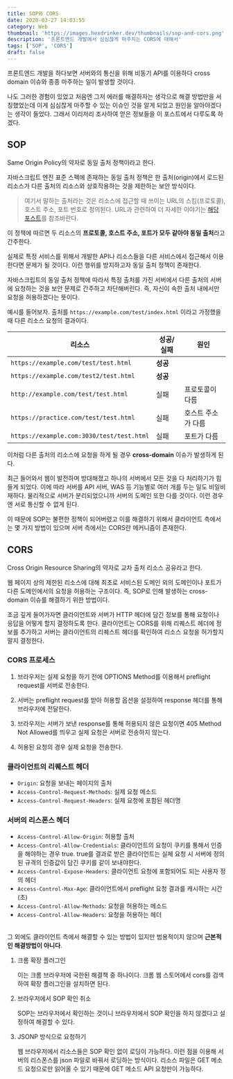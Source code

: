 ```yaml
---
title: SOP와 CORS
date: 2020-03-27 14:03:55
category: Web
thumbnail: 'https://images.hexdrinker.dev/thumbnails/sop-and-cors.png'
description: '프론트엔드 개발에서 심심찮게 마주치는 CORS에 대해서'
tags: ['SOP', 'CORS']
draft: false
---
```


프론트엔드 개발을 하다보면 서버와의 통신을 위해 비동기 API를 이용하다 cross domain 이슈와 종종 마주하는 일이 발생할 것이다.

나도 그러한 경험이 있었고 처음엔 그저 에러를 해결하자는 생각으로 해결 방법만을 서칭했었는데 이게 심심찮게 마주할 수 있는 이슈인 것을 알게 되었고 원인을 알아야겠다는 생각이 들었다. 그래서 이리저리 조사하여 얻은 정보들을 이 포스트에서 다루도록 하겠다.

## SOP

Same Origin Policy의 약자로 동일 출처 정책이라고 한다.

자바스크립트 엔진 표준 스펙에 존재하는 동일 출처 정책은 한 출처(origin)에서 로드된 리소스가 다른 출처의 리소스와 상호작용하는 것을 제한하는 보안 방식이다.

> 여기서 말하는 출처라는 것은 리소스에 접근할 때 쓰이는 URL의 스킴(프로토콜), 호스트 주소, 포트 번호로 정의된다. URL과 관련하여 더 자세한 이야기는 [해당 포스트](https://hexdrinker.dev/web/address-story/)를 참조바란다.

이 정책에 따르면 두 리소스의 **프로토콜, 호스트 주소, 포트가 모두 같아야 동일 출처**라고 간주한다.

실제로 특정 서비스를 위해서 개발한 API나 리소스들을 다른 서비스에서 접근해서 이용한다면 문제가 될 것이다. 이런 행위를 방지하고자 동일 출처 정책이 존재한다.

자바스크립트의 동일 출처 정책에 따라서 특정 출처를 가진 서버에서 다른 출처의 서버에 요청하는 것을 보안 문제로 간주하고 차단해버린다. 즉, 자신이 속한 출처 내에서만 요청을 허용하겠다는 뜻이다.

예시를 들어보자. 출처를 `https://example.com/test/index.html` 이라고 가정했을 때 다른 리소스 요청의 결과이다.

| 리소스                                    | 성공/실패 | 원인               |
| ----------------------------------------- | --------- | ------------------ |
| `https://example.com/test/test.html`      | **성공**  |                    |
| `https://example.com/test2/test.html`     | **성공**  |                    |
| `http://example.com/test/test.html`       | 실패      | 프로토콜이 다름    |
| `https://practice.com/test/test.html`     | 실패      | 호스트 주소가 다름 |
| `https://example.com:3030/test/test.html` | 실패      | 포트가 다름        |

이처럼 다른 출처의 리소스에 요청을 하게 될 경우 **cross-domain** 이슈가 발생하게 된다.

최근 들어와서 웹이 발전하며 방대해졌고 하나의 서버에서 모든 것을 다 처리하기가 힘들게 되었다. 이에 따라 서버를 API 서버, WAS 등 기능별로 여러 개를 두는 일도 비일비재하다. 물리적으로 서버가 분리되었으니까 서버의 도메인 또한 다를 것이다. 이런 경우엔 서로 통신할 수 없게 된다.

이 때문에 SOP는 불편한 정책이 되어버렸고 이를 해결하기 위해서 클라이언트 측에서는 몇 가지 방법이 있으며 서버 측에서는 CORS란 메커니즘이 존재한다.

## CORS

Cross Origin Resource Sharing의 약자로 교차 출처 리소스 공유라고 한다.

웹 페이지 상의 제한된 리소스에 대해 최초로 서비스된 도메인 외의 도메인이나 포트가 다른 도메인에서의 요청을 허용하는 구조이다. 즉, SOP로 인해 발생하는 cross-domain 이슈를 해결하기 위한 방법이다.

조금 깊게 들어가자면 클라이언트와 서버가 HTTP 헤더에 담긴 정보를 통해 요청이나 응답을 어떻게 할지 결정하도록 한다. 클라이언트는 CORS를 위해 리퀘스트 헤더에 정보를 추가하고 서버는 클라이언트의 리퀘스트 헤더를 확인하여 리소스 요청을 허가할지 말지 결정한다.

### CORS 프로세스

1. 브라우저는 실제 요청을 하기 전에 OPTIONS Method를 이용해서 preflight request를 서버로 전송한다.

2. 서버는 preflight request를 받아 허용할 옵션을 설정하여 response 헤더를 통해 브라우저에 전달한다.

3. 브라우저는 서버가 보낸 response를 통해 허용되지 않은 요청이면 405 Method Not Allowed를 띄우고 실제 요청은 서버로 전송하지 않는다.

4. 허용된 요청의 경우 실제 요청을 전송한다.

### 클라이언트의 리퀘스트 헤더

- `Origin`: 요청을 보내는 페이지의 출처
- `Access-Control-Request-Methods`: 실제 요청 메소드
- `Access-Control-Request-Headers`: 실제 요청에 포함된 헤더명

### 서버의 리스폰스 헤더

- `Access-Control-Allow-Origin`: 허용할 출처
- `Access-Control-Allow-Credentials`: 클라이언트의 요청이 쿠키를 통해서 인증을 해야하는 경우 true. true를 결과로 받은 클라이언트는 실제 요청 시 서버에 정의된 규격의 인증값이 담긴 쿠키를 같이 보내야한다.
- `Access-Control-Expose-Headers`: 클라이언트 요청에 포함되어도 되는 사용자 정의 헤더
- `Access-Control-Max-Age`: 클라이언트에서 preflight 요청 결과를 캐시하는 시간(초)
- `Access-Control-Allow-Methods`: 요청을 허용하는 메소드
- `Access-Control-Allow-Headers`: 요청을 허용하는 헤더

<br />그 외에도 클라이언트 측에서 해결할 수 있는 방법이 있지만 범용적이지 않으며 **근본적인 해결방법이 아니다**.

1. 크롬 확장 플러그인

   이는 크롬 브라우저에 국한된 해결책 중 하나이다. 크롬 웹 스토어에서 cors를 검색하여 확장 플러그인을 설치하면 된다.

2. 브라우저에서 SOP 확인 취소

   SOP는 브라우저에서 확인하는 것이니 브라우저에서 SOP 확인을 하지 않겠다고 설정하여 해결할 수 있다.

3. JSONP 방식으로 요청하기

   웹 브라우저에서 리소스들은 SOP 확인 없이 로딩이 가능하다. 이런 점을 이용해 서버의 리스폰스를 json 파일로 바꿔서 로딩하는 방식이다. 리소스 파일은 GET 메소드 요청으로만 읽어올 수 있기 때문에 GET 메소드 API 요청만이 가능하다.
